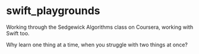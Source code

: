 # swift_playgrounds

Working through the Sedgewick Algorithms class on Coursera, working with Swift too.

Why learn one thing at a time, when you struggle with two things at once?
